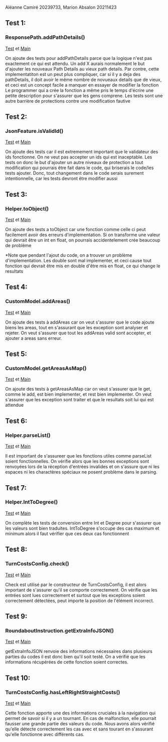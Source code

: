 Aléanne Camiré 20239733,
Marion Absalon 20211423



## Test 1:
### ResponsePath.addPathDetails()

[Test](./web-api/src/test/java/com/graphhopper/ResponsePathTest.java) et 
[Main](./web-api/src/main/java/com/graphhopper/ResponsePath.java)

On ajoute des tests pour addPathDetails parce que la logique n'est pas exactement ce qui est attendu. Un add X aurais normalement le but d'ajouter les nouveaux Path Details au vieux path details. 
Par contre, cette implementatiton est un peut plus compliquer, car si il y a deja des pathDetails, il doit avoir le même nombre de novueaux details que de vieux, et ceci est un concept facile a manquer en essayer de modifier la fonction
Le programmer qui a crée la fonction a même pris le temps d'écrire une petite description pour s'assurer que les gens comprene. Les tests sont une autre barrière de protections contre une modification fautive

## Test 2:
### JsonFeature.isValidId()

[Test](./web-api/src/test/java/com/graphhopper/util/JsonFeatureTest.java) et
[Main](./web-api/src/main/java/com/graphhopper/util/JsonFeature.java)

On ajoute des tests car il est extremement important que le validateur des ids fonctionne. On ne veut pas accepter un ids qui est inaceptable.
Les tests on donc le but d'ajouter un autre niveaux de protection a tout modification qui pourrais être fait dans le code, qui briserais le code/les tests ajouter.
Donc, tout changement dans le code serais surement intentionnelle, car les tests devront être modifier aussi

## Test 3:
### Helper.toObject()

[Test](./web-api/src/test/java/com/graphhopper/util/HelperTest.java) et
[Main](./web-api/src/main/java/com/graphhopper/util/Helper.java)

On ajoute des tests a toObject car une fonction comme celle ci peut facilement avoir des erreurs d'implementation. Si on transforme une valeur qui devrait être un int en float, on pourrais accidentelement crée beaucoup de problème

*Note que pendant l'ajout du code, on a trouver un problème d'implementation. Les double sont mal implementer, et ceci cause tout fonction qui devrait être mis en double d'être mis en float, ce qui change le resultats

## Test 4:
### CustomModel.addAreas()
[Test](./web-api/src/test/java/com/graphhopper/util/CustomModelTest.java) et
[Main](./web-api/src/main/java/com/graphhopper/util/CustomModel.java)

On ajoute des tests à addAreas car on veut s'assurer que le code ajoute biens les areas, tout en s'assurant que les exception sont analyser et rejeter.
On veut s'assurer que tout les addAreas valid sont accepter, et ajouter a areas sans erreur.

## Test 5:
### CustomModel.getAreasAsMap()
[Test](./web-api/src/test/java/com/graphhopper/util/CustomModelTest.java) et
[Main](./web-api/src/main/java/com/graphhopper/util/CustomModel.java)

On ajoute des tests à getAreasAsMap car on veut s'assurer que le get, comme le add, est bien implementer, et rest bien implementer. 
On veut s'assurer que les exception sont traiter et que le resultats soit lui qui est attendue

## Test 6:
### Helper.parseList()
[Test](./web-api/src/test/java/com/graphhopper/util/HelperTest.java) et
[Main](./web-api/src/main/java/com/graphhopper/util/Helper.java)

Il est important de s'assureer que les fonctions utiles comme parseList soient fonctionnelles. On vérifie alors que les
bonnes exceptions sont renvoyées lors de la réception d'entrées invalides et on s'assure que ni les espaces ni les charactères
spéciaux ne posent problème dans le parsing.

## Test 7:
### Helper.IntToDegree()
[Test](./web-api/src/test/java/com/graphhopper/util/HelperTest.java) et
[Main](./web-api/src/main/java/com/graphhopper/util/Helper.java)

On complète les tests de conversion entre Int et Degree pour s'assurer que les valeurs sont bien traduites. IntToDegree
s'occupe des cas maximum et minimum alors il faut vérifier que ces deux cas fonctionnent

## Test 8:
### TurnCostsConfig.check()
[Test](./web-api/src/test/java/com/graphhopper/util/TurnCostsConfig.java) et
[Main](./web-api/src/main/java/com/graphhopper/util/TurnCostsConfig.java)

Check est utilisé par le constructeur de TurnCostsConfig, il est alors important de s'assurer qu'il se comporte correctement.
On vérifie que les entrées sont lues correctement et surtout que les exceptions soient correctement détectées, peut importe la position
de l'élément incorrect.

## Test 9:
### RoundaboutInstruction.getExtraInfoJSON()
[Test](./web-api/src/test/java/com/graphhopper/util/RoundAboutInstruction.java) et
[Main](./web-api/src/main/java/com/graphhopper/util/RoundAboutInstruction.java)

getExtraInfoJSON renvoie des informations nécessaires dans plusieurs parties du codes il est donc bien qu'il soit testé. On a vérifié que les informations récupérées de cette fonction soient correctes.

## Test 10:
### TurnCostsConfig.hasLeftRightStraightCosts()
[Test](./web-api/src/test/java/com/graphhopper/util/TurnCostsConfig.java) et
[Main](./web-api/src/main/java/com/graphhopper/util/TurnCostsConfig.java)

Cette fonction apporte une des informations cruciales à la navigation qui permet de savoir si il y a un tournant. En cas de malfonction, elle pourrait fausser une grande partie des valeurs du code. Nous avons alors vérifié qu'elle détecte correctement les cas avec et sans tourant en s'assurant qu'elle fonctionne avec différents cas.

 



